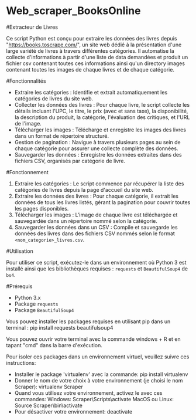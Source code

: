 # Web_scraper_BooksOnline

#Extracteur de Livres

Ce script Python est conçu pour extraire les données des livres depuis "https://books.toscrape.com/", un site web dédié à la présentation d'une large variété de livres à travers différentes catégories. Il automatise la collecte d'informations à partir d'une liste de data demandées et produit un fichier csv contenant toutes ces informations ainsi qu'un directory images contenant toutes les images de chaque livres et de chaque catégorie.

#Fonctionnalités

- Extraire les catégories : Identifie et extrait automatiquement les catégories de livres du site web.
- Collecter les données des livres : Pour chaque livre, le script collecte les détails incluant l'UPC, le titre, le prix (avec et sans taxe), la disponibilité, la description du produit, la catégorie, l'évaluation des critiques, et l'URL de l'image.
- Télécharger les images : Télécharge et enregistre les images des livres dans un format de répertoire structuré.
- Gestion de pagination : Navigue à travers plusieurs pages au sein de chaque catégorie pour assurer une collecte complète des données.
- Sauvegarder les données : Enregistre les données extraites dans des fichiers CSV, organisés par catégorie de livre.

#Fonctionnement

1. Extraire les catégories : Le script commence par récupérer la liste des catégories de livres depuis la page d'accueil du site web.
2. Extraire les données des livres : Pour chaque catégorie, il extrait les données de tous les livres listés, gérant la pagination pour couvrir toutes les pages disponibles.
3. Télécharger les images : L'image de chaque livre est téléchargée et sauvegardée dans un répertoire nommé selon la catégorie.
4. Sauvegarder les données dans un CSV : Compile et sauvegarde les données des livres dans des fichiers CSV nommés selon le format `<nom_categorie>_livres.csv`.

#Utilisation

Pour utiliser ce script, exécutez-le dans un environnement où Python 3 est installé ainsi que les bibliothèques requises : `requests` et `BeautifulSoup4` de `bs4`.

#Prérequis

- Python 3.x
- Package `requests`
- Package `BeautifulSoup4`

Vous pouvez installer les packages requises en utilisant pip dans un terminal : pip install requests beautifulsoup4

Vous pouvez ouvrir votre terminal avec la commande windows + R et en tapant "cmd" dans la barre d'exécution.
  
Pour isoler ces packages dans un environnement virtuel, veuillez suivre ces instructions:
- Installer le package 'virtualenv' avec la commande: pip install virtualenv
- Donner le nom de votre choix à votre environnement (je choisi le nom Scraper): virtualenv Scraper
- Quand vous utilisez votre environnement, activez le avec ces commandes:
Windows: Scraper\Scripts\activate
MacOS ou Linux: Source Scraper\bin\activate
- Pour désactiver votre environnement: deactivate
